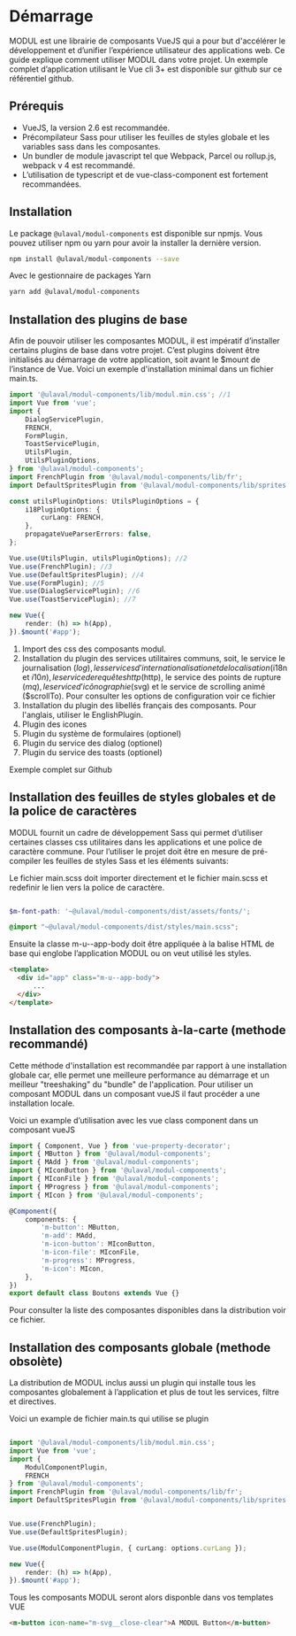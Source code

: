 # Démarrage

MODUL est une librairie de composants VueJS qui a pour but d'accélérer le développement et d’unifier l’expérience utilisateur des applications web. Ce guide explique comment utiliser MODUL dans votre projet. Un exemple complet d’application utilisant le Vue cli 3+ est disponible sur github <m-link mode="link" target="_blank" url="https://github.com/ulaval/modul-typescript-template">sur ce référentiel github.</m-link>

## Prérequis

- VueJS, la version 2.6 est recommandée.
- Précompilateur Sass pour utiliser les feuilles de styles globale et les variables sass dans les composantes.
- Un bundler de module javascript tel que Webpack, Parcel ou rollup.js, webpack v 4 est recommandé.
- L’utilisation de typescript et de vue-class-component est fortement recommandées.

## Installation

Le package `@ulaval/modul-components` est disponible sur <m-link mode="link" target="_blank" url="https://www.npmjs.com/package/@ulaval/modul-components">npmjs</m-link>. Vous pouvez utiliser npm ou yarn pour avoir la installer la dernière version.


```bash
npm install @ulaval/modul-components --save
```


Avec le gestionnaire de packages Yarn

```bash
yarn add @ulaval/modul-components
```

## Installation des plugins de base

Afin de pouvoir utiliser les composantes MODUL, il est impératif d’installer certains plugins de base dans votre projet. C’est plugins doivent être initialisés au démarrage de votre application, soit avant le $mount de l’instance de Vue. Voici un exemple d'installation minimal dans un fichier main.ts.


```typescript
import '@ulaval/modul-components/lib/modul.min.css'; //1
import Vue from 'vue';
import {
    DialogServicePlugin,
    FRENCH,
    FormPlugin,
    ToastServicePlugin,
    UtilsPlugin,
    UtilsPluginOptions,
} from '@ulaval/modul-components';
import FrenchPlugin from '@ulaval/modul-components/lib/fr';
import DefaultSpritesPlugin from '@ulaval/modul-components/lib/sprites';

const utilsPluginOptions: UtilsPluginOptions = {
    i18PluginOptions: {
        curLang: FRENCH,
    },
    propagateVueParserErrors: false,
};

Vue.use(UtilsPlugin, utilsPluginOptions); //2
Vue.use(FrenchPlugin); //3
Vue.use(DefaultSpritesPlugin); //4
Vue.use(FormPlugin); //5
Vue.use(DialogServicePlugin); //6
Vue.use(ToastServicePlugin); //7

new Vue({
    render: (h) => h(App),
}).$mount('#app');
```
1. Import des css des composants modul.
2. Installation du plugin des services utilitaires communs, soit, le service le journalisation ($log), les services d’internationalisation et de localisation ($i18n et $i10n) , le service de requêtes http ($http), le service des points de rupture ($mq) , le service d’icônographie ($svg) et le service de scrolling animé ($scrollTo). Pour consulter les options de configuration <m-link mode="link" target="_blank" url="https://github.com/ulaval/modul/blob/master/packages/modul-components/src/utils/utils-plugin.ts">voir ce fichier</m-link>
3. Installation du plugin des libellés français des composants. Pour l'anglais, utiliser le EnglishPlugin.
4. Plugin des icones
5. Plugin du système de formulaires (optionel)
5. Plugin du service des dialog (optionel)
6. Plugin du service des toasts (optionel)

<m-link mode="link" target="_blank" url="https://github.com/ulaval/modul-typescript-template/blob/master/src/main.ts">Exemple complet sur Github</m-link>

## Installation des feuilles de styles globales et de la police de caractères

MODUL fournit un cadre de développement Sass qui permet d’utiliser certaines classes css utilitaires dans les applications et une police de caractère commune. Pour l’utiliser le projet doit être en mesure de pré-compiler les feuilles de styles Sass et les éléments suivants:

Le fichier main.scss doit importer directement et le fichier main.scss et redefinir le lien vers la police de caractère.

```scss

$m-font-path: '~@ulaval/modul-components/dist/assets/fonts/';

@import "~@ulaval/modul-components/dist/styles/main.scss";

```
Ensuite la classe m-u--app-body doit être appliquée à la balise HTML de base qui englobe l’application MODUL ou on veut utilisé les styles.

```html
<template>
  <div id="app" class="m-u--app-body">
      ...
  </div>
</template>

```

## Installation des composants à-la-carte (methode recommandé)

Cette méthode d'installation est recommandée par rapport à une installation globale car, elle permet une meilleure performance au démarrage et un meilleur "treeshaking" du "bundle"  de l'application. Pour utiliser un composant MODUL dans un composant vueJS il faut procéder a <m-link mode="link" target="_blank" url="https://fr.vuejs.org/v2/guide/components-registration.html#Creation-locale">une installation locale.</m-link>

Voici un example d’utilisation avec les vue class component dans un composant vueJS

```typescript
import { Component, Vue } from 'vue-property-decorator';
import { MButton } from '@ulaval/modul-components';
import { MAdd } from '@ulaval/modul-components';
import { MIconButton } from '@ulaval/modul-components';
import { MIconFile } from '@ulaval/modul-components';
import { MProgress } from '@ulaval/modul-components';
import { MIcon } from '@ulaval/modul-components';

@Component({
    components: {
        'm-button': MButton,
        'm-add': MAdd,
        'm-icon-button': MIconButton,
        'm-icon-file': MIconFile,
        'm-progress': MProgress,
        'm-icon': MIcon,
    },
})
export default class Boutons extends Vue {}
```

Pour consulter la liste des composantes disponibles dans la distribution <m-link mode="link" target="_blank" url="https://github.com/ulaval/modul/blob/master/packages/modul-components/src/lib.ts">voir ce fichier</m-link>.


## Installation des composants globale (methode obsolète)

La distribution de MODUL inclus aussi un plugin qui installe tous les composantes globalement à l’application et plus de tout les services, filtre et directives.

Voici un example de fichier main.ts qui utilise se plugin

```typescript

import '@ulaval/modul-components/lib/modul.min.css';
import Vue from 'vue';
import {
    ModulComponentPlugin,
    FRENCH
} from '@ulaval/modul-components';
import FrenchPlugin from '@ulaval/modul-components/lib/fr';
import DefaultSpritesPlugin from '@ulaval/modul-components/lib/sprites';


Vue.use(FrenchPlugin);
Vue.use(DefaultSpritesPlugin);

Vue.use(ModulComponentPlugin, { curLang: options.curLang });

new Vue({
    render: (h) => h(App),
}).$mount('#app');
```

Tous les composants MODUL seront alors disponble dans vos templates VUE

```html
<m-button icon-name="m-svg__close-clear">A MODUL Button</m-button>
```


